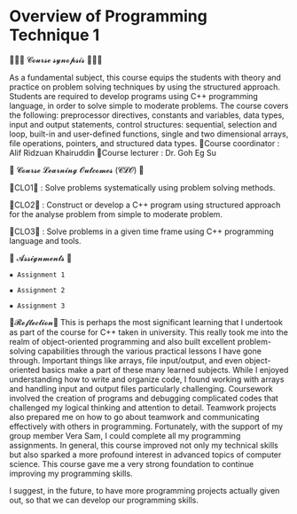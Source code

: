 Overview of Programming Technique 1
==================================================================================================================================





💁🏻‍♀️ 𝓒𝓸𝓾𝓻𝓼𝓮 𝓼𝔂𝓷𝓸𝓹𝓼𝓲𝓼 💁🏻‍♀️


As a fundamental subject, this course equips the students with theory and practice on problem solving techniques by using the structured approach. Students are required to develop programs using C++ programming language, in order to solve simple to moderate problems. The course covers the following: preprocessor directives, constants and variables, data types, input and output statements, control structures: sequential, selection and loop, built-in and user-defined functions, single and two dimensional arrays, file operations, pointers, and structured data types.
💫Course coordinator : Alif Ridzuan Khairuddin
💫Course lecturer : Dr. Goh Eg Su



💯 𝓒𝓸𝓾𝓻𝓼𝓮 𝓛𝓮𝓪𝓻𝓷𝓲𝓷𝓰 𝓞𝓾𝓽𝓬𝓸𝓶𝓮𝓼 (𝓒𝓛𝓞) 💯


🌟CLO1🌟 : Solve problems systematically using problem solving methods.

🌟CLO2🌟 : Construct or develop a C++ program using structured approach for the analyse problem from simple to moderate problem.

🌟CLO3🌟 : Solve problems in a given time frame using C++ programming language and tools.




💞 𝓐𝓼𝓼𝓲𝓰𝓷𝓶𝓮𝓷𝓽𝓼  💞


    ▪ Assignment 1 
    
    ▪ Assignment 2 
    
    ▪ Assignment 3 



    

📌𝓡𝓮𝓯𝓵𝓮𝓬𝓽𝓲𝓸𝓷📌
This is perhaps the most significant learning that I undertook as part of the course for C++ taken in university. This really took me into the realm of object-oriented programming and also built excellent problem-solving capabilities through the various practical lessons I have gone through. Important things like arrays, file input/output, and even object-oriented basics make a part of these many learned subjects. While I enjoyed understanding how to write and organize code, I found working with arrays and handling input and output files particularly challenging. Coursework involved the creation of programs and debugging complicated codes that challenged my logical thinking and attention to detail. Teamwork projects also prepared me on how to go about teamwork and communicating effectively with others in programming. Fortunately, with the support of my group member Vera Sam, I could complete all my programming assignments. In general, this course improved not only my technical skills but also sparked a more profound interest in advanced topics of computer science. This course gave me a very strong foundation to continue improving my programming skills.

I suggest, in the future, to have more programming projects actually given out, so that we can develop our programming skills.

